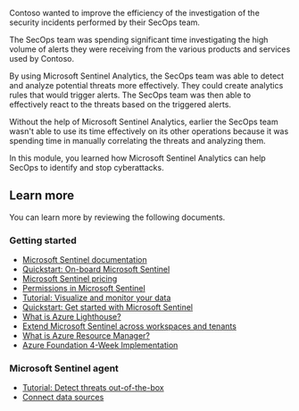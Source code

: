 

Contoso wanted to improve the efficiency of the investigation of the security incidents performed by their SecOps team. <!--Marjan, the template for the summary topic was updated recently and I have tweaked the summary content to match the template. Please review the text below and make any changes required.-->

The SecOps team was spending significant time investigating the high volume of alerts they were receiving from the various products and services used by Contoso.

By using Microsoft Sentinel Analytics, the SecOps team was able to detect and analyze potential threats more effectively. They could create analytics rules that would trigger alerts.  The SecOps team was then able to effectively react to the threats based on the triggered alerts.

Without the help of Microsoft Sentinel Analytics, earlier the SecOps team wasn't able to use its time effectively on its other operations because it was spending time in manually correlating the threats and analyzing them.

In this module, you learned how Microsoft Sentinel Analytics can help SecOps to identify and stop cyberattacks.

## Learn more

You can learn more by reviewing the following documents.

### Getting started

- [Microsoft Sentinel documentation](/azure/sentinel?azure-portal=true)
- [Quickstart: On-board Microsoft Sentinel](/azure/sentinel/quickstart-onboard?azure-portal=true)
- [Microsoft Sentinel pricing](https://azure.microsoft.com/pricing/details/azure-sentinel?azure-portal=true)
- [Permissions in Microsoft Sentinel](/azure/sentinel/roles?azure-portal=true)
- [Tutorial: Visualize and monitor your data](/azure/sentinel/tutorial-monitor-your-data?azure-portal=true)
- [Quickstart: Get started with Microsoft Sentinel](/azure/sentinel/quickstart-get-visibility?azure-portal=true)
- [What is Azure Lighthouse?](/azure/lighthouse/overview?azure-portal=true)
- [Extend Microsoft Sentinel across workspaces and tenants](/azure/sentinel/extend-sentinel-across-workspaces-tenants#cross-workspace-monitoring?azure-portal=true)
- [What is Azure Resource Manager?](/azure/azure-resource-manager/management/overview?azure-portal=true)
- [Azure Foundation 4-Week Implementation](https://azuremarketplace.microsoft.com/marketplace/consulting-services/servent.servent-azure-foundation?azure-portal=true)

### Microsoft Sentinel agent

- [Tutorial: Detect threats out-of-the-box](/azure/sentinel/tutorial-detect-threats-built-in?azure-portal=true)
- [Connect data sources](/azure/sentinel/connect-data-sources?azure-portal=true)


